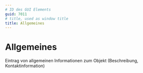 ```yaml
---
# ID des GUI Elements
guid: 7011
# title, used as window title
title: Allgemeines
---
```


# Allgemeines

Eintrag von allgemeinen Informationen zum Objekt (Beschreibung, Kontaktinformation)